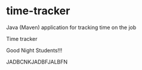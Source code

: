 # time-tracker
Java (Maven) application for tracking time on the job

Time tracker

Good Night Students!!!

JADBCNKJADBFJALBFN
